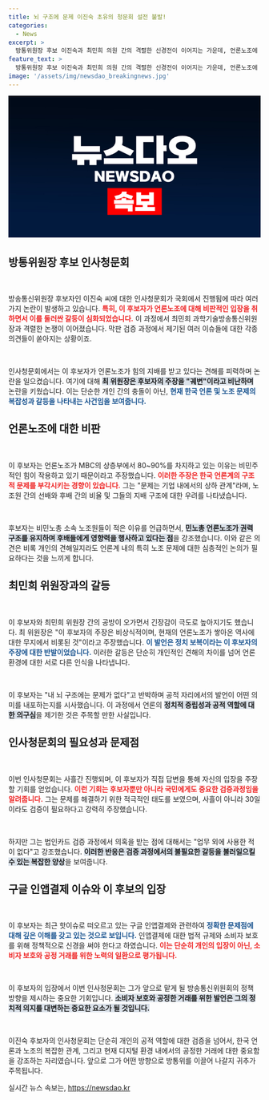 ```yaml
---
title: 뇌 구조에 문제 이진숙 초유의 청문회 설전 불발!
categories:
  - News
excerpt: >
  방통위원장 후보 이진숙과 최민희 의원 간의 격렬한 신경전이 이어지는 가운데, 언론노조에 대한 갈등이 도마 위에 올랐다. 이 후보자는 언론노조의 힘의 지배를 비판했고, 최 의원은 이에 강력 반발했다. 치열한 공방 속 인사청문회는 하루 더 연장될 예정이다.
feature_text: >
  방통위원장 후보 이진숙과 최민희 의원 간의 격렬한 신경전이 이어지는 가운데, 언론노조에 대한 갈등이 도마 위에 올랐다. 이 후보자는 언론노조의 힘의 지배를 비판했고, 최 의원은 이에 강력 반발했다. 치열한 공방 속 인사청문회는 하루 더 연장될 예정이다.
image: '/assets/img/newsdao_breakingnews.jpg'
---
```


<p><img src="/assets/img/newsdao_breakingnews.jpg" alt="bookingtag 속보" /></p>

<h2 data-ke-size="size26">방통위원장 후보 인사청문회</h2>

<p data-ke-size="size16">&nbsp;</p>

<p>방송통신위원장 후보자인 이진숙 씨에 대한 인사청문회가 국회에서 진행됨에 따라 여러 가지 논란이 발생하고 있습니다. <b><span style="color: #ee2323;">특히, 이 후보자가 언론노조에 대해 비판적인 입장을 취하면서 이를 둘러싼 갈등이 심화되었습니다.</span></b> 이 과정에서 최민희 과학기술방송통신위원장과 격렬한 논쟁이 이어졌습니다. 막판 검증 과정에서 제기된 여러 이슈들에 대한 각종 의견들이 쏟아지는 상황이죠.</p>

<p data-ke-size="size16">&nbsp;</p>

<p>인사청문회에서는 이 후보자가 언론노조가 힘의 지배를 받고 있다는 견해를 피력하며 논란을 일으켰습니다. 여기에 대해 <b><span style="background-color: #21538527;">최 위원장은 후보자의 주장을 "궤변"이라고 비난하며</span></b> 논란을 키웠습니다. 이는 단순한 개인 간의 충돌이 아닌, <b><span style="color: #1a5490;">현재 한국 언론 및 노조 문제의 복잡성과 갈등을 나타내는 사건임을 보여줍니다.</span></b></p>

<h2 data-ke-size="size26">언론노조에 대한 비판</h2>

<p data-ke-size="size16">&nbsp;</p>

<p>이 후보자는 언론노조가 MBC의 상층부에서 80~90%를 차지하고 있는 이유는 비민주적인 힘이 작용하고 있기 때문이라고 주장했습니다. <b><span style="color: #ee2323;">이러한 주장은 한국 언론계의 구조적 문제를 부각시키는 경향이 있습니다.</span></b> 그는 "문제는 기업 내에서의 상하 관계"라며, 노조원 간의 선배와 후배 간의 비율 및 그들의 지배 구조에 대한 우려를 나타냈습니다.</p>

<p data-ke-size="size16">&nbsp;</p>

<p>후보자는 비민노총 소속 노조원들이 적은 이유를 언급하면서, <b><span style="background-color: #21538527;">민노총 언론노조가 권력 구조를 유지하며 후배들에게 영향력을 행사하고 있다는 점</span></b>을 강조했습니다. 이와 같은 의견은 비록 개인의 견해일지라도 언론계 내의 특히 노조 문제에 대한 심층적인 논의가 필요하다는 것을 느끼게 합니다.</p>

<h2 data-ke-size="size26">최민희 위원장과의 갈등</h2>

<p data-ke-size="size16">&nbsp;</p>

<p>이 후보자와 최민희 위원장 간의 공방이 오가면서 긴장감이 극도로 높아지기도 했습니다. 최 위원장은 "이 후보자의 주장은 비상식적이며, 현재의 언론노조가 쌓아온 역사에 대한 무지에서 비롯된 것"이라고 주장했습니다. <b><span style="color: #1a5490;">이 발언은 정치 보복이라는 이 후보자의 주장에 대한 반발이었습니다.</span></b> 이러한 갈등은 단순히 개인적인 견해의 차이를 넘어 언론 환경에 대한 서로 다른 인식을 나타냅니다.</p>

<p data-ke-size="size16">&nbsp;</p>

<p>이 후보자는 "내 뇌 구조에는 문제가 없다"고 반박하며 공적 자리에서의 발언이 어떤 의미를 내포하는지를 시사했습니다. 이 과정에서 언론의 <b><span style="background-color: #21538527;">정치적 중립성과 공적 역할에 대한 의구심</span></b>을 제기한 것은 주목할 만한 사실입니다. </p>

<h2 data-ke-size="size26">인사청문회의 필요성과 문제점</h2>

<p data-ke-size="size16">&nbsp;</p>

<p>이번 인사청문회는 사흘간 진행되며, 이 후보자가 직접 답변을 통해 자신의 입장을 주장할 기회를 얻었습니다. <b><span style="color: #ee2323;">이런 기회는 후보자뿐만 아니라 국민에게도 중요한 검증과정임을 알려줍니다.</span></b> 그는 문제를 해결하기 위한 적극적인 태도를 보였으며, 사흘이 아니라 30일이라도 검증이 필요하다고 강력히 주장했습니다.</p>

<p data-ke-size="size16">&nbsp;</p>

<p>하지만 그는 법인카드 검증 과정에서 의혹을 받는 점에 대해서는 "업무 외에 사용한 적이 없다"고 강조했습니다. <b><span style="background-color: #21538527;">이러한 반응은 검증 과정에서의 불필요한 갈등을 불러일으킬 수 있는 복잡한 양상</span></b>을 보여줍니다.</p>

<h2 data-ke-size="size26">구글 인앱결제 이슈와 이 후보의 입장</h2>

<p data-ke-size="size16">&nbsp;</p>

<p>이 후보자는 최근 핫이슈로 떠오르고 있는 구글 인앱결제와 관련하여 <b><span style="color: #1a5490;">정확한 문제점에 대해 깊은 이해를 갖고 있는 것으로 보입니다.</span></b> 인앱결제에 대한 법적 규제와 소비자 보호를 위해 정책적으로 신경을 써야 한다고 하였습니다. <b><span style="color: #ee2323;">이는 단순히 개인의 입장이 아닌, 소비자 보호와 공정 거래를 위한 노력의 일환으로 평가됩니다.</span></b></p>

<p data-ke-size="size16">&nbsp;</p>

<p>이 후보자의 입장에서 이번 인사청문회는 그가 앞으로 맡게 될 방송통신위원회의 정책 방향을 제시하는 중요한 기회입니다. <b><span style="background-color: #21538527;">소비자 보호와 공정한 거래를 위한 발언은 그의 정치적 의지를 대변하는 중요한 요소가 될 것입니다.</span></b></p>

<p data-ke-size="size16">&nbsp;</p>

<p>이진숙 후보자의 인사청문회는 단순히 개인의 공적 역할에 대한 검증을 넘어서, 한국 언론과 노조의 복잡한 관계, 그리고 현재 디지털 환경 내에서의 공정한 거래에 대한 중요함을 강조하는 자리였습니다. 앞으로 그가 어떤 방향으로 방통위를 이끌어 나갈지 귀추가 주목됩니다.</p>
실시간 뉴스 속보는, <a href="https://newsdao.kr" rel="dofollow">https://newsdao.kr</a>



